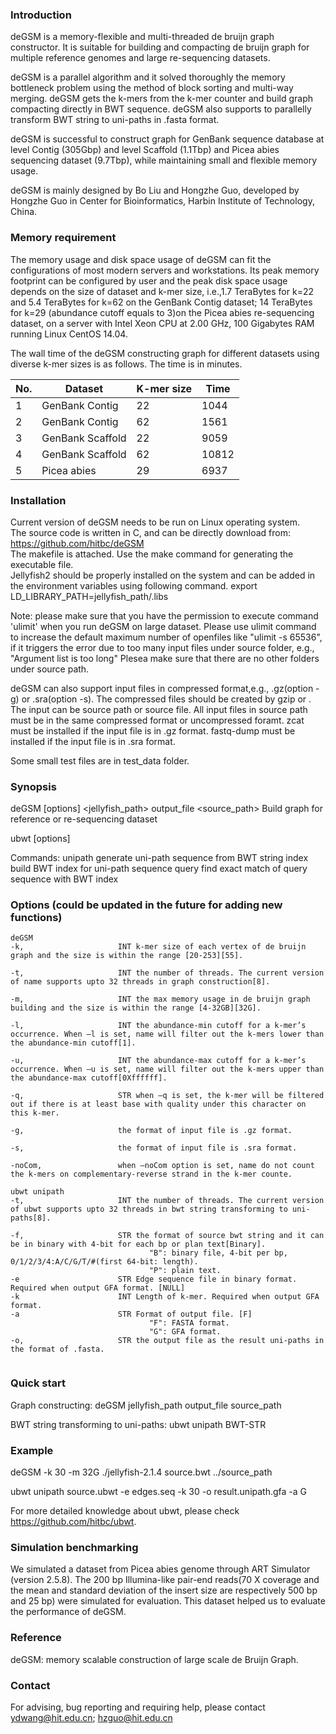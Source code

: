 ### Introduction

deGSM is a memory-flexible and multi-threaded de bruijn graph constructor. It is suitable for building and compacting de bruijn graph for multiple reference genomes and large re-sequencing datasets.

deGSM is a parallel algorithm and it solved thoroughly the memory bottleneck problem using the method of block sorting and multi-way merging. deGSM gets the k-mers from the k-mer counter and build graph compacting directly in BWT sequence. deGSM also supports to parallelly transform BWT string to uni-paths in .fasta format.

deGSM is successful to construct graph for GenBank sequence database at level Contig (305Gbp) and level Scaffold (1.1Tbp) and Picea abies sequencing dataset (9.7Tbp), while maintaining small and flexible memory usage.

deGSM is mainly designed by Bo Liu and Hongzhe Guo, developed by Hongzhe Guo in Center for Bioinformatics, Harbin Institute of Technology, China.

### Memory requirement

The memory usage and disk space usage of deGSM can fit the configurations of most modern servers and workstations. Its peak memory footprint can be configured by user and the peak disk space usage depends on the size of dataset and k-mer size, i.e.,1.7 TeraBytes for k=22 and 5.4 TeraBytes for k=62 on the GenBank Contig dataset; 14 TeraBytes for k=29 (abundance cutoff equals to 3)on the Picea abies re-sequencing dataset, on a server with Intel Xeon CPU at 2.00 GHz, 100 Gigabytes RAM running Linux CentOS 14.04.

The wall time of the deGSM constructing graph for different datasets using diverse k-mer sizes is as follows. The time is in minutes.


| No. | Dataset | K-mer size| Time |
|---|---|---|---|
| 1 | GenBank Contig	| 22 | 1044 |
| 2 | GenBank Contig	| 62 | 1561 |
| 3 | GenBank Scaffold	| 22 | 9059 |
| 4 | GenBank Scaffold	| 62 | 10812 |
| 5 | Picea abies	| 29 | 6937 |


### Installation

Current version of deGSM needs to be run on Linux operating system.  
The source code is written in C, and can be directly download from: https://github.com/hitbc/deGSM  
The makefile is attached. Use the make command for generating the executable file.  
Jellyfish2 should be properly installed on the system and can be added in the environment variables using following command.
export LD_LIBRARY_PATH=jellyfish_path/.libs

Note: 
please make sure that you have the permission to execute command 'ulimit' when you run deGSM on large dataset. 
Please use ulimit command to increase the default maximum number of openfiles like "ulimit -s 65536", if it triggers the error due to too many input files under source folder, e.g., "Argument list is too long"
Plesea make sure that there are no other folders under source path.

deGSM can also support input files in compressed format,e.g., .gz(option -g) or .sra(option -s). The compressed files should be created by gzip or .
The input can be source path or source file. All input files in source path must be in the same compressed format or uncompressed foramt.
zcat must be installed if the input file is in .gz format.
fastq-dump must be installed if the input file is in .sra format.

Some small test files are in test_data folder.

### Synopsis

deGSM [options] \<jellyfish_path\> output_file \<source_path\>
Build graph for reference or re-sequencing dataset

ubwt <command> [options]

Commands: 
         unipath     generate uni-path sequence from BWT string
         index       build BWT index for uni-path sequence
         query       find exact match of query sequence with BWT index
		 
### Options (could be updated in the future for adding new functions)
```
deGSM 
-k,                     INT k-mer size of each vertex of de bruijn graph and the size is within the range [20-253][55].    

-t,                     INT the number of threads. The current version of name supports upto 32 threads in graph construction[8].

-m,                     INT the max memory usage in de bruijn graph building and the size is within the range [4-32GB][32G].

-l,                     INT the abundance-min cutoff for a k-mer’s occurrence. When –l is set, name will filter out the k-mers lower than the abundance-min cutoff[1].    

-u,                     INT the abundance-max cutoff for a k-mer’s occurrence. When –u is set, name will filter out the k-mers upper than the abundance-max cutoff[0Xffffff].   

-q,                     STR when –q is set, the k-mer will be filtered out if there is at least base with quality under this character on this k-mer.  

-g,                     the format of input file is .gz format.

-s,                     the format of input file is .sra format.
						
-noCom,                 when –noCom option is set, name do not count the k-mers on complementary-reverse strand in the k-mer counte.    

ubwt unipath  
-t,                     INT the number of threads. The current version of ubwt supports upto 32 threads in bwt string transforming to uni-paths[8]. 

-f,                     STR the format of source bwt string and it can be in binary with 4-bit for each bp or plan text[Binary]. 
                               "B": binary file, 4-bit per bp, 0/1/2/3/4:A/C/G/T/#(first 64-bit: length).
                               "P": plain text.
-e                      STR Edge sequence file in binary format. Required when output GFA format. [NULL]
-k                      INT Length of k-mer. Required when output GFA format.
-a                      STR Format of output file. [F]
                               "F": FASTA format.
                               "G": GFA format.
-o,                     STR the output file as the result uni-paths in the format of .fasta. 
  
```

### Quick start

Graph constructing:
deGSM jellyfish_path output_file source_path 

BWT string transforming to uni-paths:
ubwt unipath BWT-STR

### Example
deGSM -k 30 -m 32G ./jellyfish-2.1.4 source.bwt ../source_path

ubwt unipath source.ubwt -e edges.seq -k 30 -o result.unipath.gfa -a G

For more detailed knowledge about ubwt, please check https://github.com/hitbc/ubwt.
### Simulation benchmarking
We simulated a dataset from Picea abies genome through ART Simulator (version 2.5.8). The 200 bp Illumina-like pair-end reads(70 X coverage and the mean and standard deviation of the insert size are respectively 500 bp and 25 bp) were simulated for evaluation. This dataset helped us to evaluate the performance of deGSM. 


### Reference

deGSM: memory scalable construction of large scale de Bruijn Graph.

### Contact

For advising, bug reporting and requiring help, please contact ydwang@hit.edu.cn; hzguo@hit.edu.cn

